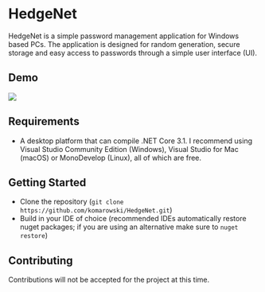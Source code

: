 # HedgeNet

HedgeNet is a simple password management application for Windows based PCs. The application is designed for random generation, secure storage and easy access to passwords through a simple user interface (UI).

## Demo

![](https://github.com/komarowski/Hedge.net/blob/main/gif/Hedgenet.gif)

## Requirements

 - A desktop platform that can compile .NET Core 3.1. I recommend using Visual Studio Community Edition (Windows), Visual Studio for Mac (macOS) or MonoDevelop (Linux), all of which are free.

## Getting Started

- Clone the repository  (`git clone https://github.com/komarowski/HedgeNet.git`)
- Build in your IDE of choice (recommended IDEs automatically restore nuget packages; if you are using an alternative make sure to `nuget restore`)

## Contributing

Contributions will not be accepted for the project at this time.
